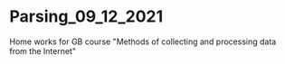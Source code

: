 # Parsing_09_12_2021
Home works for GB course "Methods of collecting and processing data from the Internet"
